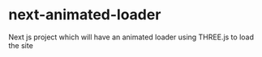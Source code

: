 # next-animated-loader
Next js project which will have an animated loader using THREE.js to load the site

